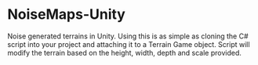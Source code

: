 # NoiseMaps-Unity

Noise generated terrains in Unity. Using this is as simple as cloning the C# script into your project and attaching it to a Terrain Game object. Script will modify the terrain based on the height, width, depth and scale provided. 
